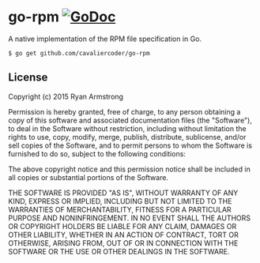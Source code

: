 # go-rpm [![GoDoc](https://godoc.org/github.com/cavaliercoder/go-rpm?status.svg)](https://godoc.org/github.com/cavaliercoder/go-rpm)

A native implementation of the RPM file specification in Go.

	$ go get github.com/cavaliercoder/go-rpm


## License

Copyright (c) 2015 Ryan Armstrong 

Permission is hereby granted, free of charge, to any person obtaining a copy
of this software and associated documentation files (the "Software"), to deal
in the Software without restriction, including without limitation the rights
to use, copy, modify, merge, publish, distribute, sublicense, and/or sell
copies of the Software, and to permit persons to whom the Software is
furnished to do so, subject to the following conditions:

The above copyright notice and this permission notice shall be included in
all copies or substantial portions of the Software.

THE SOFTWARE IS PROVIDED "AS IS", WITHOUT WARRANTY OF ANY KIND, EXPRESS OR
IMPLIED, INCLUDING BUT NOT LIMITED TO THE WARRANTIES OF MERCHANTABILITY,
FITNESS FOR A PARTICULAR PURPOSE AND NONINFRINGEMENT.  IN NO EVENT SHALL THE
AUTHORS OR COPYRIGHT HOLDERS BE LIABLE FOR ANY CLAIM, DAMAGES OR OTHER
LIABILITY, WHETHER IN AN ACTION OF CONTRACT, TORT OR OTHERWISE, ARISING FROM,
OUT OF OR IN CONNECTION WITH THE SOFTWARE OR THE USE OR OTHER DEALINGS IN
THE SOFTWARE.
